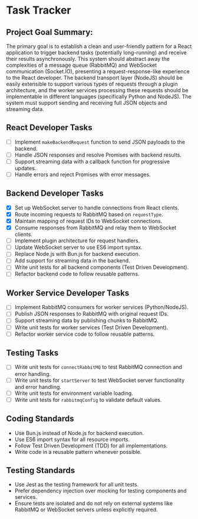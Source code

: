 # Task Tracker

## Project Goal Summary:

The primary goal is to establish a clean and user-friendly pattern for a React application to trigger backend tasks (potentially long-running) and receive their results asynchronously. This system should abstract away the complexities of a message queue (RabbitMQ) and WebSocket communication (Socket.IO), presenting a request-response-like experience to the React developer. The backend transport layer (NodeJS) should be easily extensible to support various types of requests through a plugin architecture, and the worker services processing these requests should be implementable in different languages (specifically Python and NodeJS). The system must support sending and receiving full JSON objects and streaming data.

## React Developer Tasks

- [ ] Implement `makeBackendRequest` function to send JSON payloads to the backend.
- [ ] Handle JSON responses and resolve Promises with backend results.
- [ ] Support streaming data with a callback function for progressive updates.
- [ ] Handle errors and reject Promises with error messages.

## Backend Developer Tasks

- [x] Set up WebSocket server to handle connections from React clients.
- [x] Route incoming requests to RabbitMQ based on `requestType`.
- [x] Maintain mapping of request IDs to WebSocket connections.
- [x] Consume responses from RabbitMQ and relay them to WebSocket clients.
- [ ] Implement plugin architecture for request handlers.
- [ ] Update WebSocket server to use ES6 import syntax.
- [ ] Replace Node.js with Bun.js for backend execution.
- [ ] Add support for streaming data in the backend.
- [ ] Write unit tests for all backend components (Test Driven Development).
- [ ] Refactor backend code to follow reusable patterns.

## Worker Service Developer Tasks

- [ ] Implement RabbitMQ consumers for worker services (Python/NodeJS).
- [ ] Publish JSON responses to RabbitMQ with original request IDs.
- [ ] Support streaming data by publishing chunks to RabbitMQ.
- [ ] Write unit tests for worker services (Test Driven Development).
- [ ] Refactor worker service code to follow reusable patterns.

## Testing Tasks

- [ ] Write unit tests for `connectRabbitMQ` to test RabbitMQ connection and error handling.
- [ ] Write unit tests for `startServer` to test WebSocket server functionality and error handling.
- [ ] Write unit tests for environment variable loading.
- [ ] Write unit tests for `rabbitmqConfig` to validate default values.

## Coding Standards

- Use Bun.js instead of Node.js for backend execution.
- Use ES6 import syntax for all resource imports.
- Follow Test Driven Development (TDD) for all implementations.
- Write code in a reusable pattern whenever possible.

## Testing Standards

- Use Jest as the testing framework for all unit tests.
- Prefer dependency injection over mocking for testing components and services.
- Ensure tests are isolated and do not rely on external systems like RabbitMQ or WebSocket servers unless explicitly required.